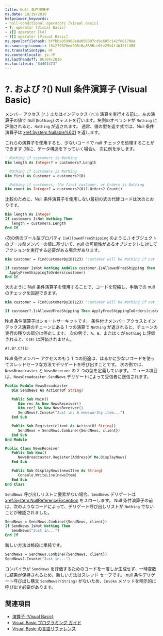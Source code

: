 ```yaml
---
title: Null 条件演算子
ms.date: 10/19/2018
helpviewer_keywords:
- null-conditional operators [Visual Basic]
- ?. operator [Visual Basic]
- ?[] operator [C#]
- ?[] operator [Visual Basic]
ms.openlocfilehash: bffbba859968e0a050397cd9e685c142f801798a
ms.sourcegitcommit: f8c270376ed905f6a8896ce0fe25b4f4b38ff498
ms.translationtype: HT
ms.contentlocale: ja-JP
ms.lasthandoff: 06/04/2020
ms.locfileid: "84401473"
---
```

# <a name="-and--null-conditional-operators-visual-basic"></a>?. および ?() Null 条件演算子 (Visual Basic)

メンバー アクセス (`?.`) またはインデックス (`?()`) 演算を実行する前に、左の演算子の値で null (`Nothing`) のテストを行います。左側のオペランドが `Nothing` に評価されると、`Nothing` が返されます。 通常、値の型を返す式では、Null 条件演算子は <xref:System.Nullable%601> を返します。

これらの演算子を使用すると、少ないコードで null チェックを処理することができます (特に、データ構造を下っていく場合)。 次に例を示します。

```vb
' Nothing if customers is Nothing
Dim length As Integer? = customers?.Length

' Nothing if customers is Nothing
Dim first As Customer = customers?(0)

' Nothing if customers, the first customer, or Orders is Nothing
Dim count As Integer? = customers?(0)?.Orders?.Count()
```

比較のために、Null 条件演算子を使用しない最初の式の代替コードは次のとおりです。

```vb
Dim length As Integer
If customers IsNot Nothing Then
   length = customers.Length
End If
```

(次の例のブール型プロパティ `IsAllowedFreeShipping` のように、) オブジェクトのブール型メンバーの値に基づいて、null の可能性があるオブジェクトに対してアクションを実行する必要がある場合があります。

```vb
Dim customer = FindCustomerByID(123) 'customer will be Nothing if not found.

If customer IsNot Nothing AndAlso customer.IsAllowedFreeShipping Then
  ApplyFreeShippingToOrders(customer)
End If
```

次のように Null 条件演算子を使用することで、コードを短縮し、手動での null のチェックを回避できます。

```vb
Dim customer = FindCustomerByID(123) 'customer will be Nothing if not found.

If customer?.IsAllowedFreeShipping Then ApplyFreeShippingToOrders(customer)
```

Null 条件演算子はショートサーキットです。  条件付きメンバー アクセスとインデックス演算のチェーンにある 1 つの演算で `Nothing` が返されると、チェーンの実行の残りの部分は停止します。  次の例で、`A`、`B`、または `C` が `Nothing` に評価されると、`C(E)` は評価されません。

```vb
A?.B?.C?(E)
```

Null 条件メンバー アクセスのもう 1 つの用途は、はるかに少ないコードを使ってスレッドセーフな方法でデリゲートを呼び出すことです。  次の例では、`NewsBroadcaster` と `NewsReceiver` の 2 つの型を定義しています。 ニュース項目は、`NewsBroadcaster.SendNews` デリゲートによって受信者に送信されます。

```vb
Public Module NewsBroadcaster
   Dim SendNews As Action(Of String)

   Public Sub Main()
      Dim rec As New NewsReceiver()
      Dim rec2 As New NewsReceiver()
      SendNews?.Invoke("Just in: A newsworthy item...")
   End Sub

   Public Sub Register(client As Action(Of String))
      SendNews = SendNews.Combine({SendNews, client})
   End Sub
End Module

Public Class NewsReceiver
   Public Sub New()
      NewsBroadcaster.Register(AddressOf Me.DisplayNews)
   End Sub

   Public Sub DisplayNews(newsItem As String)
      Console.WriteLine(newsItem)
   End Sub
End Class
```

`SendNews` 呼び出しリストに要素がない場合、`SendNews` デリゲートは <xref:System.NullReferenceException> をスローします。 Null 条件演算子の前は、次のようなコードによって、デリゲート呼び出しリストが `Nothing` でないことが確認されました。

```vb
SendNews = SendNews.Combine({SendNews, client})
If SendNews IsNot Nothing Then
   SendNews("Just in...")
End If
```

新しい方法は格段に単純です。

```vb
SendNews = SendNews.Combine({SendNews, client})
SendNews?.Invoke("Just in...")
```

コンパイラが `SendNews` を評価するためのコードを一度しか生成せず、一時変数に結果が保持されるため、新しい方法はスレッド セーフです。 null 条件デリゲート呼び出し構文 `SendNews?(String)` がないため、`Invoke` メソッドを明示的に呼び出す必要があります。

## <a name="see-also"></a>関連項目

- [演算子 (Visual Basic)](index.md)
- [Visual Basic プログラミング ガイド](../../programming-guide/index.md)
- [Visual Basic の言語リファレンス](../index.md)
